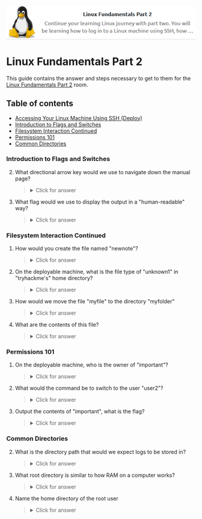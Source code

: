 <p align="center">
   <img src="https://github.com/Kevinovitz/TryHackMe_Writeups/blob/main/linuxfundamentalspart2/Linux_Fundamentals_2_Cover.png" alt="Linux Fundamentals Part 2 Logo">
</p>

# Linux Fundamentals Part 2

This guide contains the answer and steps necessary to get to them for the [Linux Fundamentals Part 2](https://tryhackme.com/room/linuxfundamentalspart2) room.

## Table of contents

- [Accessing Your Linux Machine Using SSH (Deploy)](#accessing-your-linux-machine-using-ssh-deploy)
- [Introduction to Flags and Switches](#introduction-to-flags-and-switches)
- [Filesystem Interaction Continued](#filesystem-interaction-continued)
- [Permissions 101](#permissions-101)
- [Common Directories](#common-directories)

### Introduction to Flags and Switches



2. What directional arrow key would we use to navigate down the manual page?



   ><details><summary>Click for answer</summary></details>

3. What flag would we use to display the output in a "human-readable" way?



   ><details><summary>Click for answer</summary></details>

### Filesystem Interaction Continued



1. How would you create the file named "newnote"?



   ><details><summary>Click for answer</summary></details>

2. On the deployable machine, what is the file type of "unknown1" in "tryhackme's" home directory?



   ><details><summary>Click for answer</summary></details>

3. How would we move the file "myfile" to the directory "myfolder" 



   ><details><summary>Click for answer</summary></details>

4. What are the contents of this file?



   ><details><summary>Click for answer</summary></details>

### Permissions 101



1. On the deployable machine, who is the owner of "important"?



   ><details><summary>Click for answer</summary></details>

2. What would the command be to switch to the user "user2"?



   ><details><summary>Click for answer</summary></details>
   
3. Output the contents of "important", what is the flag?



   ><details><summary>Click for answer</summary></details>

### Common Directories



2. What is the directory path that would we expect logs to be stored in?



   ><details><summary>Click for answer</summary></details>

3. What root directory is similar to how RAM on a computer works?



   ><details><summary>Click for answer</summary></details>

4. Name the home directory of the root user 



   ><details><summary>Click for answer</summary></details>
